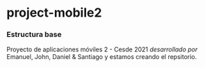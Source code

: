 # project-mobile2

### Estructura base

Proyecto de aplicaciones móviles 2 - Cesde 2021 *desarrollado por* Emanuel, John, Daniel & Santiago y estamos creando el repsitorio.